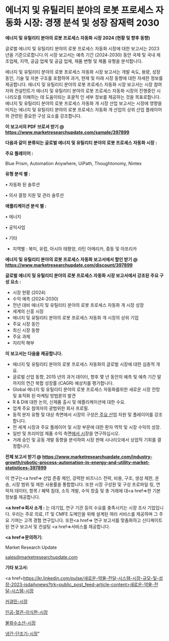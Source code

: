 # 에너지 및 유틸리티 분야의 로봇 프로세스 자동화 시장: 경쟁 분석 및 성장 잠재력 2030

<strong>에너지 및 유틸리티 분야의 로봇 프로세스 자동화 시장 2024 (현황 및 향후 동향)</strong>

글로벌 에너지 및 유틸리티 분야의 로봇 프로세스 자동화 시장에 대한 보고서는 2023 년을 기준으로합니다.이 시장 보고서는 예측 기간 (2024-2030) 동안 국제 및 국내 제조업체, 지역, 공급 업체 및 공급 업체, 제품 변형 및 제품 유형을 분석합니다.

에너지 및 유틸리티 분야의 로봇 프로세스 자동화 시장 보고서는 개발 속도, 용량, 성장 동인, 기술 및 자본 구조를 포함하여 과거, 현재 및 미래 시장 동향에 대한 자세한 정보를 제공합니다. 에너지 및 유틸리티 분야의 로봇 프로세스 자동화 시장 보고서는 시장 참여자와 컨설턴트가 에너지 및 유틸리티 분야의 로봇 프로세스 자동화 시장의 진행중인 시나리오를 이해하는 데 도움이되는 포괄적 인 세부 정보를 제공하는 것을 목표로합니다. 에너지 및 유틸리티 분야의 로봇 프로세스 자동화 개 시장 산업 보고서는 시장에 영향을 미치는 에너지 및 유틸리티 분야의 로봇 프로세스 자동화 개 산업의 상위 산업 플레이어와 관련된 중요한 구성 요소를 강조합니다.



<strong>이 보고서의 PDF 브로셔 받기 @ <a href=https://www.marketresearchupdate.com/sample/397899>https://www.marketresearchupdate.com/sample/397899</a></strong>



<strong>다음과 같이 분류되는 글로벌 에너지 및 유틸리티 분야의 로봇 프로세스 자동화 시장 :</strong>



<strong>주요 플레이어 :</strong>

Blue Prism, Automation Anywhere, UiPath, Thoughtonomy, Nintex



<strong>유형 분석 별 :</strong>

• 자동화 된 솔루션

• 의사 결정 지원 및 관리 솔루션



<strong>애플리케이션 분석 별 :</strong>

• 에너지

• 공익사업

• 기타

<ul>
  <li>지역별 : 북미, 유럽, 아시아 태평양, 라틴 아메리카, 중동 및 아프리카</li>
</ul>


<strong>에너지 및 유틸리티 분야의 로봇 프로세스 자동화 보고서에서 할인 받기 @ <a href=https://www.marketresearchupdate.com/discount/397899>https://www.marketresearchupdate.com/discount/397899</a></strong>



<strong>글로벌 에너지 및 유틸리티 분야의 로봇 프로세스 자동화 시장 보고서에서 강조된 주요 구성 요소 :</strong>
<ul>
  <li>시장 현황 (2024)</li>
  <li>수익 예측 (2024-2030)</li>
  <li>전년 대비 에너지 및 유틸리티 분야의 로봇 프로세스 자동화 개 시장 성장</li>
  <li>세계의 신흥 시장</li>
  <li>에너지 및 유틸리티 분야의 로봇 프로세스 자동화 개 시장의 상위 기업</li>
  <li>주요 시장 동인</li>
  <li>최신 시장 동향</li>
  <li>주요 과제</li>
  <li>지리적 해부</li>
</ul>


<strong>이 보고서는 다음을 제공합니다.</strong>
<ul>
  <li>에너지 및 유틸리티 분야의 로봇 프로세스 자동화의 글로벌 시장에 대한 심층적 개요.</li>
  <li>글로벌 산업 동향, 2015 년의 과거 데이터, 향후 몇 년 동안의 예측 및 예측 기간 말까지의 연간 복합 성장률 (CAGR) 예상치를 평가합니다.</li>
  <li>Global 에너지 및 유틸리티 분야의 로봇 프로세스 자동화를위한 새로운 시장 전망 및 표적화 된 마케팅 방법론의 발견</li>
  <li>R &amp; D에 대한 논의, 신제품 출시 및 애플리케이션에 대한 수요.</li>
  <li>업계 주요 참여자의 광범위한 회사 프로필.</li>
  <li>동적 분자 유형 및 대상 측면에서 시장의 구성은<a href=> 주요 산</a>업 자원 및 플레이어를 강조합니다.</li>
  <li>전 세계 시장과 주요 플레이어 및 시장 부문에 대한 환자 역학 및 시장 수익의 성장.</li>
  <li>일반 및 프리미엄 제품 수익 측면<a href=>에서 시</a>장을 연구하십시오.</li>
  <li>거래 승인 및 공동 개발 동향을 분석하여 시장 판매 시나리오에서 상업적 기회를 결정합니다.</li>
</ul>



<strong>전체 보고서 받기 @ <a href=https://www.marketresearchupdate.com/industry-growth/robotic-process-automation-in-energy-and-utility-market-statistices-397899>https://www.marketresearchupdate.com/industry-growth/robotic-process-automation-in-energy-and-utility-market-statistices-397899</a></strong>

이 연구는<a href=> 산업 존중</a> 체인, 강력한 비즈니스 전략, 비용, 구조, 생성 제한, 운송, 시장 범위 및 제한 사용률을 통합합니다. 또한 시장 구성원 및 구성 프로파일 링, 연락처 데이터, 항목 / 혜택 침대, 소득 개발, 수익 창출 및 총 거래에 대<a href=>한 기본 </a>정보를 제공합니다.



<strong><a href=>회사 소</a>개 :</strong>
는 대기업, 연구 기관 등의 수요를 충족시키는 시장 조사 기업입니다. 우리는 주로 의료, IT 및 CMFE 도메인을 위해 설계된 여러 서비스를 제공하며 그 주요 기여는 고객 경험 연구입니다. 또한<a href=> 연구 보</a>고서를 맞춤화하고 신디케이트 된 연구 보고서 및 컨설팅 <a href=>서비스</a>를 제공합니다.



<strong><a href=>문의하기:</a></strong>

Market Research Update

sales@marketresearchupdate.com



<strong>기타 보고서:</strong>

<a href=https://kr.linkedin.com/pulse/새로운-약물-전달-시스템-시장-규모-및-성장-2023-isdailynews?trk=public_post_feed-article-content>새로운-약물-전달-시스템-시장</a>

<a href=https://www.linkedin.com/pulse/커큐민-시장-규모-및-성장-2023-market-matrix-musings-analysis-lvbmf/>커큐민-시장</a>

<a href=https://www.linkedin.com/pulse/인공-혈관-이식편-시장-세분화-연구-및-목표-고객2029년-survey-savvy-insights-360-analysis-5jogf/>인공-혈관-이식편-시장</a>

<a href=https://www.linkedin.com/pulse/불화수소산-시장-진입-전략-및-위험-평가2029년-trendsetters-talk-360-analysis-wkfqf/>불화수소산-시장</a>

<a href=https://www.linkedin.com/pulse/냉간-단조기-시장-규모-및-성장-2023-analytics-avenue-adventures-24-ana-2mlgc/>냉간-단조기-시장</a>"
